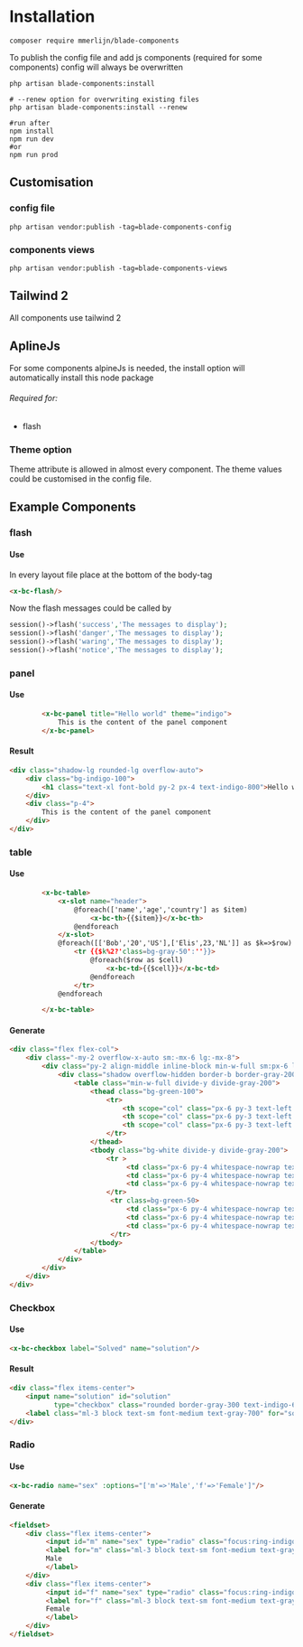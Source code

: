 # Installation

```shell
composer require mmerlijn/blade-components
```
To publish the config file and add js components (required for some components) config will always be overwritten
```shell
php artisan blade-components:install

# --renew option for overwriting existing files
php artisan blade-components:install --renew

#run after
npm install
npm run dev
#or
npm run prod
```

## Customisation

### config file
```shell
php artisan vendor:publish -tag=blade-components-config
```

### components views
```shell
php artisan vendor:publish -tag=blade-components-views
```


## Tailwind 2
All components use tailwind 2

## AplineJs
For some components alpineJs is needed, the install option will automatically install this node package
###### Required for:
- flash

### Theme option
Theme attribute is allowed in almost every component. The theme values could be customised in the config file.

## Example Components
### flash
#### Use
In every layout file place at the bottom of the body-tag
```html
<x-bc-flash/>
```

Now the flash messages could be called by 
```php
session()->flash('success','The messages to display');
session()->flash('danger','The messages to display');
session()->flash('waring','The messages to display');
session()->flash('notice','The messages to display');
```


### panel
#### Use
```html
        <x-bc-panel title="Hello world" theme="indigo">
            This is the content of the panel component
        </x-bc-panel>
```
#### Result
```html
<div class="shadow-lg rounded-lg overflow-auto">
    <div class="bg-indigo-100">
        <h1 class="text-xl font-bold py-2 px-4 text-indigo-800">Hello world</h1>
    </div>
    <div class="p-4">
        This is the content of the panel component
    </div>
</div>
```

### table
#### Use
```html
        <x-bc-table>
            <x-slot name="header">
                @foreach(['name','age','country'] as $item)
                    <x-bc-th>{{$item}}</x-bc-th>
                @endforeach
            </x-slot>
            @foreach([['Bob','20','US'],['Elis',23,'NL']] as $k=>$row)
                <tr {{$k%2?'class=bg-gray-50':''}}>
                    @foreach($row as $cell)
                        <x-bc-td>{{$cell}}</x-bc-td>
                    @endforeach
                </tr>
            @endforeach

        </x-bc-table>
```
#### Generate
```html
<div class="flex flex-col">
    <div class="-my-2 overflow-x-auto sm:-mx-6 lg:-mx-8">
        <div class="py-2 align-middle inline-block min-w-full sm:px-6 lg:px-8">
            <div class="shadow overflow-hidden border-b border-gray-200 sm:rounded-lg">
                <table class="min-w-full divide-y divide-gray-200">
                    <thead class="bg-green-100">
                        <tr>
                            <th scope="col" class="px-6 py-3 text-left text-xs font-medium uppercase tracking-wider text-green-800">name</th>
                            <th scope="col" class="px-6 py-3 text-left text-xs font-medium uppercase tracking-wider text-green-800">age</th>
                            <th scope="col" class="px-6 py-3 text-left text-xs font-medium uppercase tracking-wider text-green-800">country</th>
                        </tr>
                    </thead>
                    <tbody class="bg-white divide-y divide-gray-200">
                        <tr >
                             <td class="px-6 py-4 whitespace-nowrap text-gray-800">Bob</td>
                             <td class="px-6 py-4 whitespace-nowrap text-gray-800">20</td>
                             <td class="px-6 py-4 whitespace-nowrap text-gray-800">US</td>
                        </tr>
                         <tr class=bg-green-50>
                             <td class="px-6 py-4 whitespace-nowrap text-gray-800">Elis</td>
                             <td class="px-6 py-4 whitespace-nowrap text-gray-800">23</td>
                             <td class="px-6 py-4 whitespace-nowrap text-gray-800">NL</td>
                         </tr>
                    </tbody>
                </table>
            </div>
        </div>
    </div>
</div>
```

### Checkbox
#### Use
```html
<x-bc-checkbox label="Solved" name="solution"/>
```
#### Result
```html
<div class="flex items-center">
    <input name="solution" id="solution"
           type="checkbox" class="rounded border-gray-300 text-indigo-600 shadow-sm focus:border-indigo-300 focus:ring focus:ring-indigo-200 focus:ring-opacity-50">
    <label class="ml-3 block text-sm font-medium text-gray-700" for="solution">Solved</label>
</div>
```
### Radio
#### Use
```html
<x-bc-radio name="sex" :options="['m'=>'Male','f'=>'Female']"/>
```
#### Generate
```html
<fieldset>
    <div class="flex items-center">
         <input id="m" name="sex" type="radio" class="focus:ring-indigo-500 h-4 w-4 text-indigo-600 border-gray-300">
         <label for="m" class="ml-3 block text-sm font-medium text-gray-700">
         Male
         </label>
    </div>
    <div class="flex items-center">
         <input id="f" name="sex" type="radio" class="focus:ring-indigo-500 h-4 w-4 text-indigo-600 border-gray-300">
         <label for="f" class="ml-3 block text-sm font-medium text-gray-700">
         Female
         </label>
    </div>
</fieldset>
```
